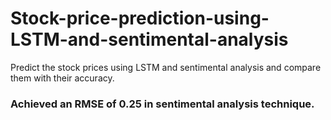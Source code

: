 # Stock-price-prediction-using-LSTM-and-sentimental-analysis
Predict the stock prices using LSTM and sentimental analysis and compare them with their accuracy.

### Achieved an RMSE of 0.25 in sentimental analysis technique.
